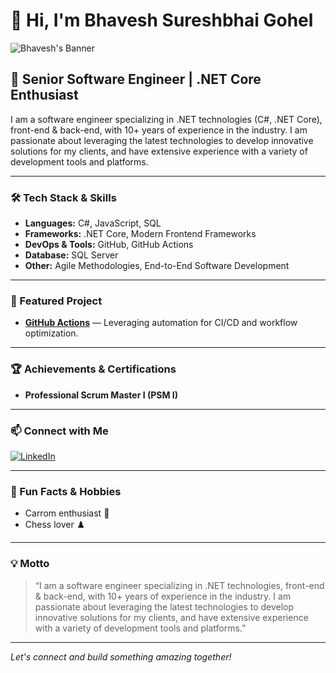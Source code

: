 # 👋 Hi, I'm Bhavesh Sureshbhai Gohel

![Bhavesh's Banner](https://capsule-render.vercel.app/api?type=waving&color=gradient&height=200&section=header&text=Welcome%20to%20Bhavesh%20Gohel%20GitHub%20Page!&fontSize=40) <!-- (optional: replace with a real banner image if desired) -->

## 🚀 Senior Software Engineer | .NET Core Enthusiast

I am a software engineer specializing in .NET technologies (C#, .NET Core), front-end & back-end, with 10+ years of experience in the industry. I am passionate about leveraging the latest technologies to develop innovative solutions for my clients, and have extensive experience with a variety of development tools and platforms.

---

### 🛠️ Tech Stack & Skills

- **Languages:** C#, JavaScript, SQL
- **Frameworks:** .NET Core, Modern Frontend Frameworks
- **DevOps & Tools:** GitHub, GitHub Actions
- **Database:** SQL Server
- **Other:** Agile Methodologies, End-to-End Software Development

---

### 🌟 Featured Project

- **[GitHub Actions](https://github.com/features/actions)** — Leveraging automation for CI/CD and workflow optimization.

---

### 🏆 Achievements & Certifications

- **Professional Scrum Master I (PSM I)**

---

### 📫 Connect with Me

[![LinkedIn](https://img.shields.io/badge/Bhavesh%20Gohel-LinkedIn-blue?logo=linkedin)](https://in.linkedin.com/in/bhavesh-gohel-6b489461)

---

### 🎯 Fun Facts & Hobbies
- Carrom enthusiast 🎱
- Chess lover ♟️
---
### 💡 Motto

> “I am a software engineer specializing in .NET technologies, front-end & back-end, with 10+ years of experience in the industry. I am passionate about leveraging the latest technologies to develop innovative solutions for my clients, and have extensive experience with a variety of development tools and platforms.”

---
*Let's connect and build something amazing together!*
